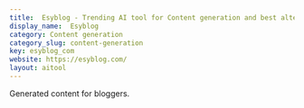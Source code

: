 ```yaml
---
title:  Esyblog - Trending AI tool for Content generation and best alternatives
display_name:  Esyblog
category: Content generation
category_slug: content-generation
key: esyblog_com
website: https://esyblog.com/
layout: aitool
---
```


Generated content for bloggers.
